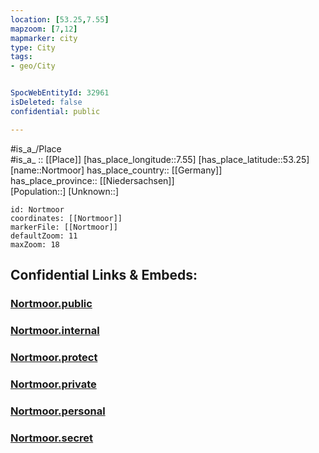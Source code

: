 ```yaml
---
location: [53.25,7.55] 
mapzoom: [7,12] 
mapmarker: city 
type: City
tags:
- geo/City


SpocWebEntityId: 32961
isDeleted: false
confidential: public

---
```

#is_a_/Place  
#is_a_ :: [[Place]] 
[has_place_longitude::7.55] 
[has_place_latitude::53.25] 
[name::Nortmoor] 
has_place_country:: [[Germany]]  
has_place_province:: [[Niedersachsen]]  
[Population::] 
[Unknown::] 


```leaflet
id: Nortmoor
coordinates: [[Nortmoor]] 
markerFile: [[Nortmoor]] 
defaultZoom: 11 
maxZoom: 18
```


## Confidential Links & Embeds: 

### [Nortmoor.public](/_public/\Earth\Continent\Europe\Europe~Central\Germany\Germany~West\Niedersachsen\counties~Niedersachsen\Leer\cities~Leer\Jümme\boroughs~JümmeNortmoor.public.md) 

### [Nortmoor.internal](/_internal/\Earth\Continent\Europe\Europe~Central\Germany\Germany~West\Niedersachsen\counties~Niedersachsen\Leer\cities~Leer\Jümme\boroughs~JümmeNortmoor.internal.md) 

### [Nortmoor.protect](/_protect/\Earth\Continent\Europe\Europe~Central\Germany\Germany~West\Niedersachsen\counties~Niedersachsen\Leer\cities~Leer\Jümme\boroughs~JümmeNortmoor.protect.md) 

### [Nortmoor.private](/_private/\Earth\Continent\Europe\Europe~Central\Germany\Germany~West\Niedersachsen\counties~Niedersachsen\Leer\cities~Leer\Jümme\boroughs~JümmeNortmoor.private.md) 

### [Nortmoor.personal](/_personal/\Earth\Continent\Europe\Europe~Central\Germany\Germany~West\Niedersachsen\counties~Niedersachsen\Leer\cities~Leer\Jümme\boroughs~JümmeNortmoor.personal.md) 

### [Nortmoor.secret](/_secret/\Earth\Continent\Europe\Europe~Central\Germany\Germany~West\Niedersachsen\counties~Niedersachsen\Leer\cities~Leer\Jümme\boroughs~JümmeNortmoor.secret.md)

